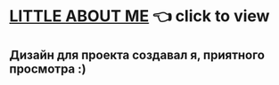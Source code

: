 # [LITTLE ABOUT ME](https://esmoon.github.io/portfolio-website/) 👈 click to view

## Дизайн для проекта создавал я, приятного просмотра :)
